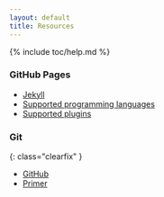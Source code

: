 ```yaml
---
layout: default
title: Resources
---
```


{% include toc/help.md %}

### GitHub Pages

* [Jekyll](https://jekyllrb.com/)
* [Supported programming languages](https://github.com/github/linguist/blob/master/lib/linguist/languages.yml)
* [Supported plugins](https://pages.github.com/versions/)

### Git
{: class="clearfix" }

* [GitHub](https://help.github.com)
* [Primer](https://try.github.io)
